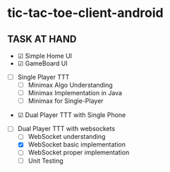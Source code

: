 # tic-tac-toe-client-android

## TASK AT HAND

- ☑ Simple Home UI
- ☑ GameBoard UI
- [ ] Single Player TTT
	- [ ] Minimax Algo Understanding
	- [ ] Minimax Implementation in Java
	- [ ] Minimax for Single-Player
- ☑ Dual Player TTT with Single Phone 
- [ ] Dual Player TTT with websockets
	- [ ] WebSocket understanding 
	- [X] WebSocket basic implementation
	- [ ] WebSocket proper implementation
	- [ ] Unit Testing
